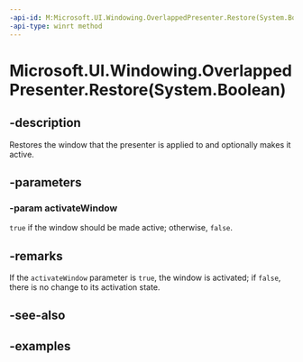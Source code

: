 ```yaml
---
-api-id: M:Microsoft.UI.Windowing.OverlappedPresenter.Restore(System.Boolean)
-api-type: winrt method
---
```


# Microsoft.UI.Windowing.OverlappedPresenter.Restore(System.Boolean)

<!--
public void Restore (bool activateWindow);
-->

## -description

Restores the window that the presenter is applied to and optionally makes it active.

## -parameters

### -param activateWindow

`true` if the window should be made active; otherwise, `false`.

## -remarks

If the `activateWindow` parameter is `true`, the window is activated; if `false`, there is no change to its activation state.

## -see-also

## -examples


